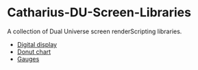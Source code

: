 # Catharius-DU-Screen-Libraries

A collection of Dual Universe screen renderScripting libraries.

- [Digital display](digitalDisplay/README.md)
- [Donut chart](donutChart/README.md)
- [Gauges](gauges/README.md)
